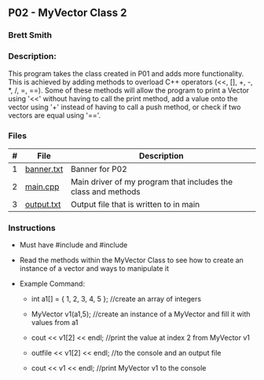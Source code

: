 ## P02 - MyVector Class 2
### Brett Smith
### Description:

This program takes the class created in P01 and adds more functionality. This is achieved by
adding methods to overload C++ operators (<<, [], +, -, \*, /, =, ==). Some of these
methods will allow the program to print a Vector using '<<' without having to call the print
method, add a value onto the vector using '+' instead of having to call a push method, or check
if two vectors are equal using '=='.

### Files

|   #   | File            | Description                                        |
| :---: | --------------- | -------------------------------------------------- |
|   1   | [banner.txt](https://github.com/bsmith578/2143-OOP-Smith/blob/main/Assignments/P02/banner.txt)  | Banner for P02 |
|   2   | [main.cpp](https://github.com/bsmith578/2143-OOP-Smith/blob/main/Assignments/P02/main.cpp)    | Main driver of my program that includes the class and methods |
|   3   | [output.txt](https://github.com/bsmith578/2143-OOP-Smith/blob/main/Assignments/P02/output.txt)  | Output file that is written to in main |

### Instructions

- Must have #include<iostream> and #include<fstream>
- Read the methods within the MyVector Class to see how to create an
    instance of a vector and ways to manipulate it

- Example Command:
    - int a1[] = { 1, 2, 3, 4, 5 };     //create an array of integers
    - MyVector v1(a1,5);                //create an instance of a MyVector and fill it with values from a1
    
    - cout << v1[2] << endl;            //print the value at index 2 from MyVector v1
    - outfile << v1[2] << endl;         //to the console and an output file
    
    - cout << v1 << endl;               //print MyVector v1 to the console
